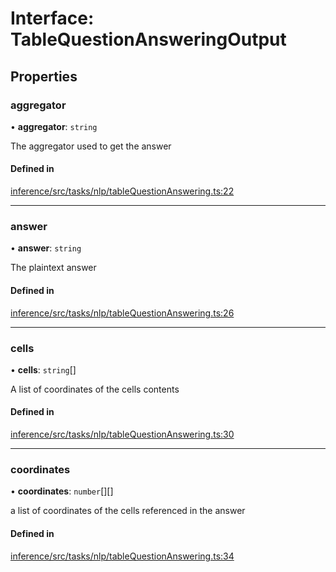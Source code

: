 # Interface: TableQuestionAnsweringOutput

## Properties

### aggregator

• **aggregator**: `string`

The aggregator used to get the answer

#### Defined in

[inference/src/tasks/nlp/tableQuestionAnswering.ts:22](https://github.com/huggingface/huggingface.js/blob/main/packages/inference/src/tasks/nlp/tableQuestionAnswering.ts#L22)

___

### answer

• **answer**: `string`

The plaintext answer

#### Defined in

[inference/src/tasks/nlp/tableQuestionAnswering.ts:26](https://github.com/huggingface/huggingface.js/blob/main/packages/inference/src/tasks/nlp/tableQuestionAnswering.ts#L26)

___

### cells

• **cells**: `string`[]

A list of coordinates of the cells contents

#### Defined in

[inference/src/tasks/nlp/tableQuestionAnswering.ts:30](https://github.com/huggingface/huggingface.js/blob/main/packages/inference/src/tasks/nlp/tableQuestionAnswering.ts#L30)

___

### coordinates

• **coordinates**: `number`[][]

a list of coordinates of the cells referenced in the answer

#### Defined in

[inference/src/tasks/nlp/tableQuestionAnswering.ts:34](https://github.com/huggingface/huggingface.js/blob/main/packages/inference/src/tasks/nlp/tableQuestionAnswering.ts#L34)
